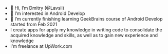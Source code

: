 - 👋 Hi, I’m Dmitry (@Lavsii)
- 👀 I’m interested in Android Develop
- 🌱 I’m currently finishing learning GeekBrains course of Android Develop started from Feb 2021
- I create apps for apply my knowledge in writing code to consolidate the acquired knowledge and skills, as well as to gain new experience and knowledge
- I'm freelance at UpWork.com

